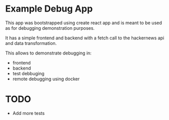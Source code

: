 # Example Debug App

This app was bootstrapped using create react app and is meant to be used as for debugging demonstration purposes.

It has a simple frontend and backend with a fetch call to the hackernews api and data transformation.

This allows to demonstrate debugging in:

- frontend
- backend
- test debbuging
- remote debugging using docker

# TODO

- Add more tests
